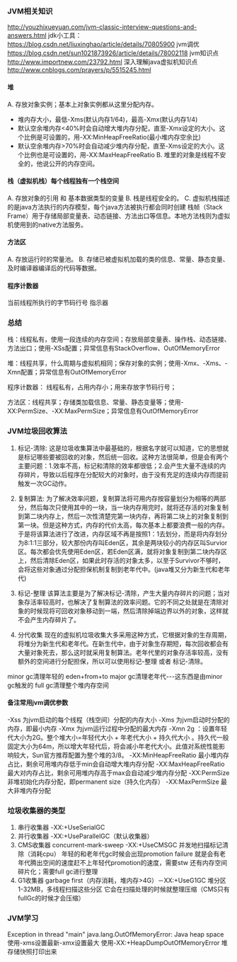 ### JVM相关知识
http://youzhixueyuan.com/jvm-classic-interview-questions-and-answers.html
jdk小工具：
https://blog.csdn.net/liuxinghao/article/details/70805900
jvm调优
https://blog.csdn.net/sun1021873926/article/details/78002118
jvm知识点
http://www.importnew.com/23792.html
深入理解java虚拟机知识点
http://www.cnblogs.com/prayers/p/5515245.html
#### 堆
A. 存放对象实例；基本上对象实例都从这里分配内存。
  - 堆内存大小，最低-Xms(默认内存1/64)，最高-Xmx(默认内存1/4)
  - 默认空余堆内存<40%时会自动增大堆内存分配，直至-Xmx设定的大小。这个比例是可设置的，用-XX:MinHeapFreeRatio(最小堆内存空余比)
  - 默认空余堆内存>70%时会自动减少堆内存分配，直至-Xms设定的大小。这个比例也是可设置的，用-XX:MaxHeapFreeRatio
B. 堆里的对象是线程不安全的，他说公开的内存空间。

#### 栈（虚拟机栈）每个线程独有一个栈空间
A. 存放对象的引用 和 基本数据类型的变量
B. 栈是线程安全的。
C. 虚拟机栈描述的是java方法执行的内存模型，每个java方法被执行都会同时创建 栈帧（Stack Frame）用于存储局部变量表、动态链接、方法出口等信息。本地方法栈则为虚拟机使用到的native方法服务。

#### 方法区
A. 存放运行时的常量池。
B. 存储已被虚拟机加载的类的信息、常量、静态变量、及时编译器编译后的代码等数据。


#### 程序计数器
当前线程所执行的字节码行号 指示器

### 总结
栈：线程私有，使用一段连续的内存空间；存放局部变量表、操作栈、动态链接、方法出口；使用-XSs配置；异常信息有StackOverflow、OutOfMemoryError

堆：线程共享，什么周期与虚拟机相同；保存对象的实例；使用-Xmx、-Xms、-Xmn配置；异常信息有OutOfMemoryError

程序计数器： 线程私有，占用内存小；用来存放字节码行号；

方法区：线程共享；存储类加载信息、常量、静态变量等；使用-XX:PermSize、-XX:MaxPermSize；异常信息有OutOfMemoryError

### JVM垃圾回收算法
1. 标记-清除: 这是垃圾收集算法中最基础的，根据名字就可以知道，它的思想就是标记哪些要被回收的对象，然后统一回收。这种方法很简单，但是会有两个主要问题：1.效率不高，标记和清除的效率都很低；2.会产生大量不连续的内存碎片，导致以后程序在分配较大的对象时，由于没有充足的连续内存而提前触发一次GC动作。


2. 复制算法: 为了解决效率问题，复制算法将可用内存按容量划分为相等的两部分，然后每次只使用其中的一块，当一块内存用完时，就将还存活的对象复制到第二块内存上，然后一次性清楚完第一块内存，再将第二块上的对象复制到第一块。但是这种方式，内存的代价太高，每次基本上都要浪费一般的内存。 于是将该算法进行了改进，内存区域不再是按照1：1去划分，而是将内存划分为8:1:1三部分，较大那份内存叫Eden区，其余是两块较小的内存区叫Survior区。每次都会优先使用Eden区，若Eden区满，就将对象复制到第二块内存区上，然后清除Eden区，如果此时存活的对象太多，以至于Survivor不够时，会将这些对象通过分配担保机制复制到老年代中。(java堆又分为新生代和老年代)

3. 标记-整理 该算法主要是为了解决标记-清除，产生大量内存碎片的问题；当对象存活率较高时，也解决了复制算法的效率问题。它的不同之处就是在清除对象的时候现将可回收对象移动到一端，然后清除掉端边界以外的对象，这样就不会产生内存碎片了。

4. 分代收集 现在的虚拟机垃圾收集大多采用这种方式，它根据对象的生存周期，将堆分为新生代和老年代。在新生代中，由于对象生存期短，每次回收都会有大量对象死去，那么这时就采用复制算法。老年代里的对象存活率较高，没有额外的空间进行分配担保，所以可以使用标记-整理 或者 标记-清除。

minor gc清理年轻的 eden+from+to
major gc清理老年代---这东西是由minor gc触发的
full gc清理整个堆内存空间


#### 备注常用jvm调优参数
-Xss 为jvm启动的每个线程（栈空间）分配的内存大小
-Xms 为jvm启动时分配的内存，即最小内存
-Xmx 为jvm运行过程中分配的最大内存
-Xmn 2g ：设置年轻代大小为2G。整个堆大小=年轻代大小 + 年老代大小 + 持久代大小 。持久代一般固定大小为64m，所以增大年轻代后，将会减小年老代大小。此值对系统性能影响较大，Sun官方推荐配置为整个堆的3/8。
-XX:MinHeapFreeRatio 最小堆内存占比，剩余可用堆内存低于min会自动增大堆内存分配
-XX:MaxHeapFreeRatio 最大对内存占比，剩余可用堆内存高于max会自动减少堆内存分配
-XX:PermSize 非堆初始化内存分配，即permanent size（持久化内存）
-XX:MaxPermSize 最大非堆内存分配

### 垃圾收集器的类型
1. 串行收集器 -XX:+UseSerialGC
2. 并行收集器 -XX:+UseParallelGC（默认收集器）
3. CMS收集器 concurrent-mark-sweep -XX:+UseCMSGC
并发地扫描标记清除（消耗cpu）
年轻的和老年代gc时候会出现promotion failure
就是会有老年代腾出空间的速度赶不上年轻代promotion的速度，需要stw
还有内存空间碎片化；需要full gc进行整理
4. G1收集器 garbage first（内存消耗，堆内存>4G）－XX:+UseG1GC
堆分区1-32MB，多线程扫描这些分区
它会在扫描处理的时候就整理压缩（CMS只有fullGc的时候才会压缩）


### JVM学习
Exception in thread "main" java.lang.OutOfMemoryError: Java heap space
使用-xms设置最新-xmx设置最大
使用-XX:+HeapDumpOutOfMemoryError 堆存储快照打印出来
